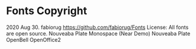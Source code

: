 # Fonts Copyright
2020 Aug 30. fabiorug
https://github.com/fabiorug/Fonts
License: All fonts are open source.
Nouveaba Plate Monospace (Near Demo)
Nouveaba Plate
OpenBell
OpenOffice2

